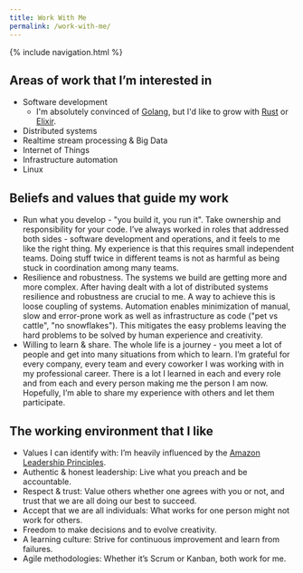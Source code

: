 ```yaml
---
title: Work With Me
permalink: /work-with-me/
---
```


{% include navigation.html %}

## Areas of work that I’m interested in

* Software development
  * I'm absolutely convinced of [Golang](https://golang.org/), but I'd like to grow with [Rust](https://www.rust-lang.org/) or [Elixir](https://elixir-lang.org/).
* Distributed systems
* Realtime stream processing & Big Data
* Internet of Things
* Infrastructure automation
* Linux

## Beliefs and values that guide my work

* Run what you develop - "you build it, you run it". Take ownership and responsibility for your code. I’ve always worked in roles that addressed both sides - software development and operations, and it feels to me like the right thing. My experience is that this requires small independent teams. Doing stuff twice in different teams is not as harmful as being stuck in coordination among many teams.
* Resilience and robustness. The systems we build are getting more and more complex. After having dealt with a lot of distributed systems resilience and robustness are crucial to me. A way to achieve this is loose coupling of systems. Automation enables minimization of manual, slow and error-prone work as well as infrastructure as code ("pet vs cattle", "no snowflakes"). This mitigates the easy problems leaving the hard problems to be solved by human experience and creativity.
* Willing to learn & share. The whole life is a journey - you meet a lot of people and get into many situations from which to learn. I’m grateful for every company, every team and every coworker I was working with in my professional career. There is a lot I learned in each and every role and from each and every person making me the person I am now. Hopefully, I’m able to share my experience with others and let them participate.

## The working environment that I like

* Values I can identify with: I’m heavily influenced by the [Amazon Leadership Principles](https://www.amazon.jobs/en/principles).
* Authentic & honest leadership: Live what you preach and be accountable.
* Respect & trust: Value others whether one agrees with you or not, and trust that we are all doing our best to succeed.
* Accept that we are all individuals: What works for one person might not work for others.
* Freedom to make decisions and to evolve creativity.
* A learning culture: Strive for continuous improvement and learn from failures.
* Agile methodologies: Whether it’s Scrum or Kanban, both work for me.
